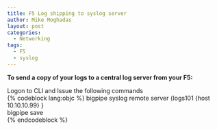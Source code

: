 ```yaml
---
title: F5 Log shipping to syslog server
author: Mike Moghadas
layout: post
categories:
  - Networking
tags:
  - F5
  - syslog
---
```

**To send a copy of your logs to a central log server from your F5:**

Logon to CLI and Issue the following commands  
{% codeblock lang:objc %}
bigpipe syslog remote server {logs101 {host 10.10.10.99} }  
bigpipe save  
{% endcodeblock %}
